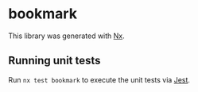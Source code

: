 # bookmark

This library was generated with [Nx](https://nx.dev).

## Running unit tests

Run `nx test bookmark` to execute the unit tests via [Jest](https://jestjs.io).
